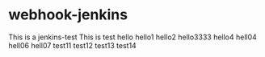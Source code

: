 # webhook-jenkins
This is a jenkins-test
This is test
hello
hello1
hello2
hello3333
hello4
hell04
hell06
hell07
test11
test12
test13
test14
